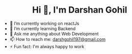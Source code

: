  <h1 align="center">Hi 👋, I'm Darshan Gohil</h1>

- 🔭 I’m currently working on reactJs
- 🌱 I’m currently learning Backend
- 💬 Ask me anything about Web Development 
- 📫 How to reach me: darshgohil197@gmail.com
- ⚡ Fun fact: I'm always happy to work
